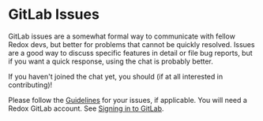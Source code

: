 # GitLab Issues

GitLab issues are a somewhat formal way to communicate with fellow Redox devs, but better for problems that cannot be quickly resolved. Issues are a good way to discuss specific features in detail or file bug reports, but if you want a quick response, using the chat is probably better.

If you haven't joined the chat yet, you should (if at all interested in contributing)!

Please follow the [Guidelines](./ch12-03-creating-proper-bug-reports.md) for your issues, if applicable. You will need a Redox GitLab account. See [Signing in to GitLab](./ch12-01-signing-in-to-gitlab.md).

